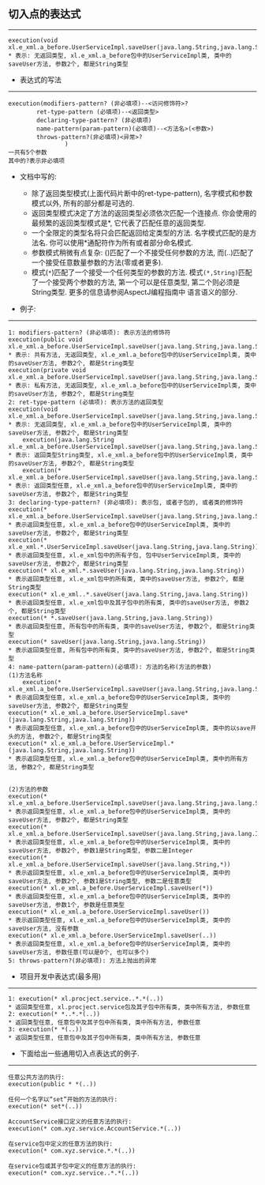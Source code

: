 ## 切入点的表达式
----
    execution(void xl.e_xml.a_before.UserServiceImpl.saveUser(java.lang.String,java.lang.String))
    * 表示: 无返回类型, xl.e_xml.a_before包中的UserServiceImpl类, 类中的saveUser方法, 参数2个, 都是String类型
  
- 表达式的写法
----
    execution(modifiers-pattern? (非必填项)--<访问修饰符>?
            ret-type-pattern (必填项)--<返回类型>
            declaring-type-pattern? (非必填项)
            name-pattern(param-pattern)(必填项)--<方法名>(<参数>)
            throws-pattern?(非必填项)<异常>?
                    )
    一共有5个参数
    其中的?表示非必填项

- 文档中写的: 
    - 除了返回类型模式(上面代码片断中的ret-type-pattern), 名字模式和参数模式以外,  所有的部分都是可选的. 
    - 返回类型模式决定了方法的返回类型必须依次匹配一个连接点.  你会使用的最频繁的返回类型模式是*, 它代表了匹配任意的返回类型. 
    - 一个全限定的类型名将只会匹配返回给定类型的方法. 名字模式匹配的是方法名.  你可以使用*通配符作为所有或者部分命名模式. 
    - 参数模式稍微有点复杂: ()匹配了一个不接受任何参数的方法,  而(..)匹配了一个接受任意数量参数的方法(零或者更多).  
    - 模式(`*`)匹配了一个接受一个任何类型的参数的方法.  模式`(*,String)`匹配了一个接受两个参数的方法, 第一个可以是任意类型,  第二个则必须是String类型. 更多的信息请参阅AspectJ编程指南中 语言语义的部分.  

- 例子:
----
    1: modifiers-pattern? (非必填项): 表示方法的修饰符
    execution(public void xl.e_xml.a_before.UserServiceImpl.saveUser(java.lang.String,java.lang.String))
    * 表示: 共有方法, 无返回类型, xl.e_xml.a_before包中的UserServiceImpl类, 类中的saveUser方法, 参数2个, 都是String类型
    execution(private void xl.e_xml.a_before.UserServiceImpl.saveUser(java.lang.String,java.lang.String))
    * 表示: 私有方法, 无返回类型, xl.e_xml.a_before包中的UserServiceImpl类, 类中的saveUser方法, 参数2个, 都是String类型
    2: ret-type-pattern (必填项): 表示方法的返回类型
    execution(void xl.e_xml.a_before.UserServiceImpl.saveUser(java.lang.String,java.lang.String))
    * 表示: 无返回类型, xl.e_xml.a_before包中的UserServiceImpl类, 类中的saveUser方法, 参数2个, 都是String类型
        execution(java.lang.String xl.e_xml.a_before.UserServiceImpl.saveUser(java.lang.String,java.lang.String))
    * 表示: 返回类型String类型, xl.e_xml.a_before包中的UserServiceImpl类, 类中的saveUser方法, 参数2个, 都是String类型
        execution(* xl.e_xml.a_before.UserServiceImpl.saveUser(java.lang.String,java.lang.String))
    * 表示: 返回类型任意, xl.e_xml.a_before包中的UserServiceImpl类, 类中的saveUser方法, 参数2个, 都是String类型
    3: declaring-type-pattern? (非必填项): 表示包, 或者子包的, 或者类的修饰符
    execution(* xl.e_xml.a_before.UserServiceImpl.saveUser(java.lang.String,java.lang.String))
    * 表示返回类型任意, xl.e_xml.a_before包中的UserServiceImpl类, 类中的saveUser方法, 参数2个, 都是String类型
    execution(* xl.e_xml.*.UserServiceImpl.saveUser(java.lang.String,java.lang.String))
    * 表示返回类型任意, xl.e_xml包中的所有子包, 包中UserServiceImpl类, 类中的saveUser方法, 参数2个, 都是String类型
    execution(* xl.e_xml.*.saveUser(java.lang.String,java.lang.String))
    * 表示返回类型任意, xl.e_xml包中的所有类, 类中的saveUser方法, 参数2个, 都是String类型
    execution(* xl.e_xml..*.saveUser(java.lang.String,java.lang.String))
    * 表示返回类型任意, xl.e_xml包中及其子包中的所有类, 类中的saveUser方法, 参数2个, 都是String类型
    execution(* *.saveUser(java.lang.String,java.lang.String))
    * 表示返回类型任意, 所有包中的所有类, 类中的saveUser方法, 参数2个, 都是String类型
    execution(* saveUser(java.lang.String,java.lang.String))
    * 表示返回类型任意, 所有包中的所有类, 类中的saveUser方法, 参数2个, 都是String类型
    4: name-pattern(param-pattern)(必填项): 方法的名称(方法的参数)
    (1)方法名称
        execution(* xl.e_xml.a_before.UserServiceImpl.saveUser(java.lang.String,java.lang.String))
    * 表示返回类型任意, xl.e_xml.a_before包中的UserServiceImpl类, 类中的saveUser方法, 参数2个, 都是String类型
    execution(* xl.e_xml.a_before.UserServiceImpl.save*(java.lang.String,java.lang.String))
    * 表示返回类型任意, xl.e_xml.a_before包中的UserServiceImpl类, 类中的以save开头的方法, 参数2个, 都是String类型
    execution(* xl.e_xml.a_before.UserServiceImpl.*(java.lang.String,java.lang.String))
    * 表示返回类型任意, xl.e_xml.a_before包中的UserServiceImpl类, 类中的所有方法, 参数2个, 都是String类型
    
    
    (2)方法的参数
    execution(* xl.e_xml.a_before.UserServiceImpl.saveUser(java.lang.String,java.lang.String))
    * 表示返回类型任意, xl.e_xml.a_before包中的UserServiceImpl类, 类中的saveUser方法, 参数2个, 都是String类型
    execution(* xl.e_xml.a_before.UserServiceImpl.saveUser(java.lang.String,java.lang.Integer))
    * 表示返回类型任意, xl.e_xml.a_before包中的UserServiceImpl类, 类中的saveUser方法, 参数2个, 参数1是String类型, 参数二是Integer
    execution(* xl.e_xml.a_before.UserServiceImpl.saveUser(java.lang.String,*))
    * 表示返回类型任意, xl.e_xml.a_before包中的UserServiceImpl类, 类中的saveUser方法, 参数2个, 参数1是String类型, 参数二是任意类型
    execution(* xl.e_xml.a_before.UserServiceImpl.saveUser(*))
    * 表示返回类型任意, xl.e_xml.a_before包中的UserServiceImpl类, 类中的saveUser方法, 参数1个, 参数是任意类型
    execution(* xl.e_xml.a_before.UserServiceImpl.saveUser())
    * 表示返回类型任意, xl.e_xml.a_before包中的UserServiceImpl类, 类中的saveUser方法, 没有参数
    execution(* xl.e_xml.a_before.UserServiceImpl.saveUser(..))
    * 表示返回类型任意, xl.e_xml.a_before包中的UserServiceImpl类, 类中的saveUser方法, 参数任意(可以是0个, 也可以多个)
    5: throws-pattern?(非必填项): 方法上抛出的异常

- 项目开发中表达式(最多用)
----
    1: execution(* xl.procject.service..*.*(..))
    * 返回类型任意, xl.procject.service包及其子包中所有类, 类中所有方法, 参数任意
    2: execution(* *..*.*(..))
    * 返回类型任意, 任意包中及其子包中所有类, 类中所有方法, 参数任意
    3: execution(* *(..))
    * 返回类型任意, 任意包中及其子包中所有类, 类中所有方法, 参数任意


- 下面给出一些通用切入点表达式的例子. 
----
    任意公共方法的执行: 
    execution(public * *(..))

    任何一个名字以“set”开始的方法的执行: 
    execution(* set*(..))

    AccountService接口定义的任意方法的执行: 
    execution(* com.xyz.service.AccountService.*(..))

    在service包中定义的任意方法的执行: 
    execution(* com.xyz.service.*.*(..))

    在service包或其子包中定义的任意方法的执行: 
    execution(* com.xyz.service..*.*(..))
